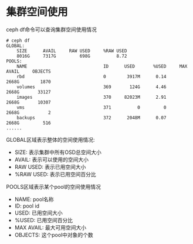 # 集群空间使用
ceph df命令可以查询集群空间使用情况

```
# ceph df
GLOBAL:
    SIZE      AVAIL     RAW USED     %RAW USED
    8016G     7317G         698G          8.72
POOLS:
    NAME                             ID      USED       %USED     MAX AVAIL     OBJECTS
    rbd                              0        3917M      0.14         2668G        1870
    volumes                          369       124G      4.46         2668G       33127
    images                           370     82023M      2.91         2668G       10307
    vms                              371          0         0         2668G           2
    backups                          372      2048M      0.07         2668G         516
......
```

GLOBAL区域表示整体的空间使用情况:    

* SIZE: 表示集群中所有OSD总空间大小
* AVAIL: 表示可以使用的空间大小
* RAW USED: 表示已用空间大小
* %RAW USED: 表示已用空间百分比


POOLS区域表示某个pool的空间使用情况  

* NAME: pool名称
* ID: pool id
* USED: 已用空间大小
* %USED: 已用空间百分比
* MAX AVAIL: 最大可用空间大小
* OBJECTS: 这个pool中对象的个数


